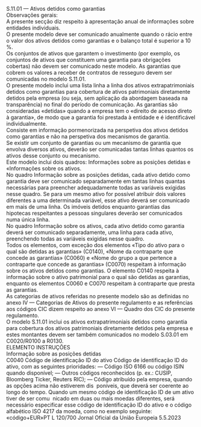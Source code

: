  
S.11.01 — Ativos detidos como garantias  
Observações gerais:  
A presente secção diz respeito à apresentação anual de informações sobre entidades individuais.  
O presente modelo deve ser comunicado anualmente quando o rácio entre o valor dos ativos detidos como garantias e o 
balanço total é superior a 10 %.  
Os conjuntos de ativos que garantem o investimento (por exemplo, os conjuntos de ativos que constituem uma garantia 
para obrigações cobertas) não devem ser comunicado neste modelo. As garantias que cobrem os valores a receber de 
contratos de resseguro devem ser comunicadas no modelo S.11.01.  
O presente modelo inclui uma lista linha a linha dos ativos extrapatrimoniais detidos como garantias para cobertura de 
ativos patrimoniais diretamente detidos pela empresa (ou seja, sem aplicação da abordagem baseada na transparência) no 
final do período de comunicação. As garantias são consideradas «detidas» quando a empresa tem o «direito de acesso 
direto à garantia», de modo que a garantia foi prestada à entidade e é identificável individualmente.  
Consiste em informação pormenorizada na perspetiva dos ativos detidos como garantias e não na perspetiva dos 
mecanismos de garantia.  
Se existir um conjunto de garantias ou um mecanismo de garantia que envolva diversos ativos, deverão ser comunicadas 
tantas linhas quantos os ativos desse conjunto ou mecanismo.  
Este modelo inclui dois quadros: Informações sobre as posições detidas e «Informações sobre os ativos.  
No quadro Informação sobre as posições detidas, cada ativo detido como garantia deve ser comunicado separadamente 
em tantas linhas quantas necessárias para preencher adequadamente todas as variáveis exigidas nesse quadro. Se para um 
mesmo ativo for possível atribuir dois valores diferentes a uma determinada variável, esse ativo deverá ser comunicado 
em mais de uma linha. Os imóveis detidos enquanto garantias das hipotecas respeitantes a pessoas singulares deverão 
ser comunicados numa única linha.  
No quadro Informação sobre os ativos, cada ativo detido como garantia deverá ser comunicado separadamente, uma 
linha para cada ativo, preenchendo todas as variáveis exigidas nesse quadro.  
Todos os elementos, com exceção dos elementos «Tipo do ativo para o qual são detidas as garantias» (C0140), «Nome da 
contraparte que concede as garantias» (C0060) e «Nome do grupo a que pertence a contraparte que concede as 
garantias» (C0070) respeitam à informação sobre os ativos detidos como garantias. O elemento C0140 respeita à 
informação sobre o ativo patrimonial para o qual são detidas as garantias, enquanto os elementos C0060 e C0070 
respeitam à contraparte que presta as garantias.  
As categorias de ativos referidas no presente modelo são as definidas no anexo IV — Categorias de Ativos do presente 
regulamento e as referências aos códigos CIC dizem respeito ao anexo VI — Quadro dos CIC do presente regulamento.  
O modelo S.11.01 inclui os ativos extrapatrimoniais detidos como garantia para cobertura dos ativos patrimoniais 
diretamente detidos pela empresa e estes montantes devem ser também comunicados no modelo S.03.01 em 
C0020/R0100 a R0130.  
ELEMENTO  INSTRUÇÕES  
Informação sobre as posições detidas  
C0040  Código de identificação ID do 
ativo  Código de identificação ID do ativo, com as seguintes prioridades: 
— Código ISO 6166 ou código ISIN quando disponível; 
— Outros códigos reconhecidos (p. ex.: CUSIP, Bloomberg Ticker, Reuters RIC); 
— Código atribuído pela empresa, quando as opções acima não estiverem dis ­
poníveis, que deverá ser coerente ao longo do tempo. 
Quando um mesmo código de identificação ID de um ativo tiver de ser comu ­
nicado em duas ou mais moedas diferentes, será necessário especificar esse código 
de identificação ID do ativo e o código alfabético ISO 4217 da moeda, como no 
exemplo seguinte: «código+EUR»PT  L 120/700 Jornal Oficial da União Europeia 5.5.2023